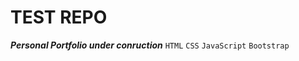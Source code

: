 # TEST REPO
***Personal Portfolio under conruction***
```HTML``` ```CSS``` ```JavaScript``` ```Bootstrap```
